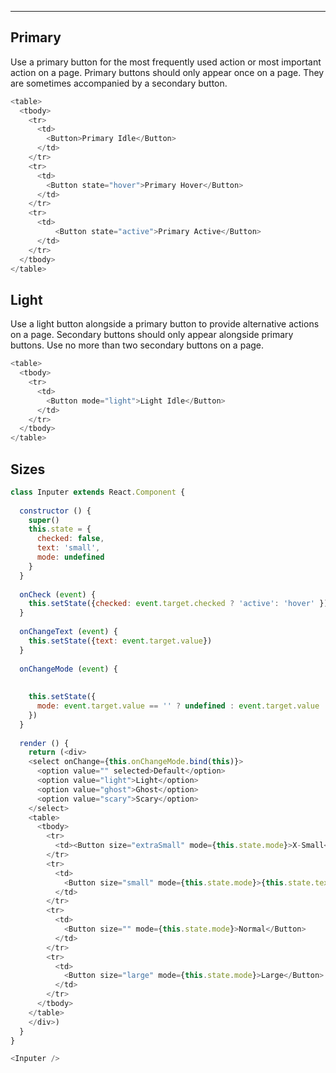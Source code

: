 ---

## Primary

Use a primary button for the most frequently used action or most important action on a page. Primary buttons should only appear once on a page. They are sometimes accompanied by a secondary button.

```js
<table>
  <tbody>
    <tr>
      <td>
        <Button>Primary Idle</Button>
      </td>
    </tr>
    <tr>
      <td>
        <Button state="hover">Primary Hover</Button>
      </td>
    </tr>
    <tr>
      <td>
          <Button state="active">Primary Active</Button>
      </td>
    </tr>
  </tbody>
</table>
```

## Light

Use a light button alongside a primary button to provide alternative actions on a page. Secondary buttons should only appear alongside primary buttons. Use no more than two secondary buttons on a page.

```js
<table>
  <tbody>
    <tr>
      <td>
        <Button mode="light">Light Idle</Button>
      </td>
    </tr>
  </tbody>
</table>
```


## Sizes

```js
class Inputer extends React.Component {
  
  constructor () {
    super()
    this.state = {
      checked: false,
      text: 'small',
      mode: undefined
    }
  }
  
  onCheck (event) {
    this.setState({checked: event.target.checked ? 'active': 'hover' })
  }
  
  onChangeText (event) {
    this.setState({text: event.target.value})
  }
  
  onChangeMode (event) {
    
    
    this.setState({
      mode: event.target.value == '' ? undefined : event.target.value
    })
  }
  
  render () {
    return (<div>
    <select onChange={this.onChangeMode.bind(this)}>
      <option value="" selected>Default</option>
      <option value="light">Light</option>
      <option value="ghost">Ghost</option>
      <option value="scary">Scary</option>
    </select>
    <table>
      <tbody>
        <tr>
          <td><Button size="extraSmall" mode={this.state.mode}>X-Small</Button></td>
        </tr>
        <tr>
          <td>
            <Button size="small" mode={this.state.mode}>{this.state.text}</Button>
          </td>
        </tr>
        <tr>
          <td>
            <Button size="" mode={this.state.mode}>Normal</Button>
          </td>
        </tr>
        <tr>
          <td>
            <Button size="large" mode={this.state.mode}>Large</Button>
          </td>
        </tr>
      </tbody>
    </table>
    </div>)
  }
}

<Inputer />
```
